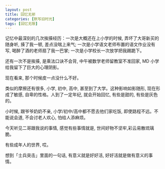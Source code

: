 ```yaml
---
layout: post
title: 回忆无邪
categories: [默写旧时光]
tags: [回忆无限]
---
```


记忆中最深刻的几次挨揍经历：一次是大概还在上小学的时候, 弄坏了大哥新买的随身听, 揍了我一顿, 差点没喘上来气; 一次是小学语文老师布置的语文作业没有写, 喝醉了酒的老师扇了我一巴掌; 一次是小学校长一次放学把我踢跪下。  

还有一次不是挨揍, 是乘法口诀不会背, 中午被数学老师留教室不准回家, MD 小学给我留下了巨大的心理阴影。  

现在看来, 那个时候皮一点没什么不好。  

类似的摩擦还有很多, 小学, 初中, 高中, 甚至到了大学。这种影响如影随形, 现在形成了敏感, 自卑的性格。人到了一定年纪, 就会开始回忆, 有些是甜的, 有些是灰色的。  

小时候, 跟爷爷奶奶不亲, 小学/初中/高中都不愿去他们家吃饭, 即使路程不远。不能说会道, 不会讨老人欢心, 怕给人添麻烦。  

今天听见二哥跟我说的事情, 感觉有些事情就是, 世间好物不坚牢,彩云易散琉璃脆。  

有些成年人的世界, 哎。

想到「士兵突击」里面的一句话, 有意义就是好好活, 好好活就是做有意义的事情。
